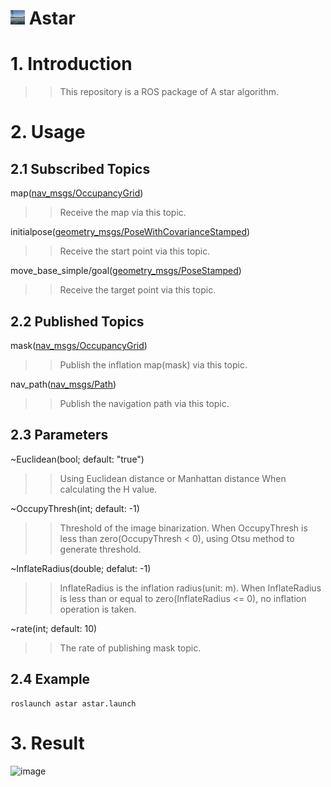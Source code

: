 # [<img height="23" src="https://github.com/lh9171338/Outline/blob/master/icon.jpg"/>](https://github.com/lh9171338/Outline) __Astar__
  
# 1. Introduction
>>This repository is a ROS package of A star algorithm.

# 2. Usage
## 2.1 Subscribed Topics  
map([nav_msgs/OccupancyGrid](http://docs.ros.org/kinetic/api/nav_msgs/html/msg/OccupancyGrid.html))    
>>Receive the map via this topic.

initialpose([geometry_msgs/PoseWithCovarianceStamped](http://docs.ros.org/api/geometry_msgs/html/msg/PoseWithCovarianceStamped.html))  
>>Receive the start point via this topic.

move_base_simple/goal([geometry_msgs/PoseStamped](http://docs.ros.org/api/geometry_msgs/html/msg/PoseStamped.html))   
>>Receive the target point via this topic.

## 2.2 Published Topics  
mask([nav_msgs/OccupancyGrid](http://docs.ros.org/kinetic/api/nav_msgs/html/msg/OccupancyGrid.html))  
>>Publish the inflation map(mask) via this topic.  

nav_path([nav_msgs/Path](http://docs.ros.org/api/nav_msgs/html/msg/Path.html))  
>>Publish the navigation path via this topic.

## 2.3 Parameters  
~Euclidean(bool; default: "true")  
>>Using Euclidean distance or Manhattan distance When calculating the H value.

~OccupyThresh(int; default: -1)  
>>Threshold of the image binarization. When OccupyThresh is less than zero(OccupyThresh < 0), using Otsu method to generate threshold.

~InflateRadius(double; defalut: -1)  
>>InflateRadius is the inflation radius(unit: m). When InflateRadius is less than or equal to zero(InflateRadius <= 0), no inflation operation is taken.

~rate(int; default: 10)  
>>The rate of publishing mask topic.

## 2.4 Example  
```
roslaunch astar astar.launch
```

# 3. Result  
![image](https://github.com/lh9171338/Astar/blob/master/results/result.png)
